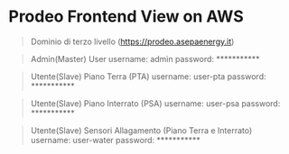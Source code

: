 # Prodeo Frontend View on AWS
> Dominio di terzo livello
(https://prodeo.asepaenergy.it)

> Admin(Master) User
username: admin
password: ***********

> Utente(Slave) Piano Terra (PTA)
username: user-pta
password: ***********

> Utente(Slave) Piano Interrato (PSA)
username: user-psa
password: ***********

> Utente(Slave) Sensori Allagamento (Piano Terra e Interrato)
username: user-water
password: ***********
